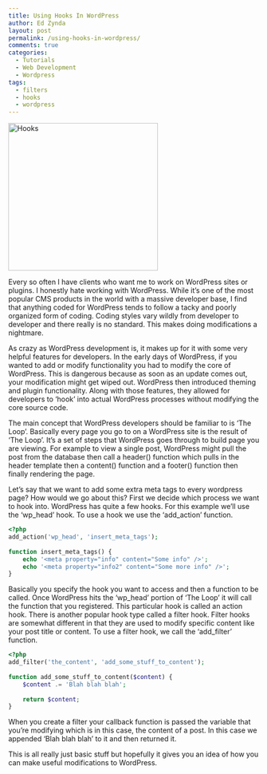 ```yaml
---
title: Using Hooks In WordPress
author: Ed Zynda
layout: post
permalink: /using-hooks-in-wordpress/
comments: true
categories:
  - Tutorials
  - Web Development
  - Wordpress
tags:
  - filters
  - hooks
  - wordpress
---
```

[<img src="http://www.edzynda.com/media/Fishing_hooks_on_white_surface-300x296.jpg" alt="Hooks" width="300" height="296" class="alignnone size-medium wp-image-512" />][1]

Every so often I have clients who want me to work on WordPress sites or plugins. I honestly hate working with WordPress. While it&#8217;s one of the most popular CMS products in the world with a massive developer base, I find that anything coded for WordPress tends to follow a tacky and poorly organized form of coding. Coding styles vary wildly from developer to developer and there really is no standard. This makes doing modifications a nightmare.

As crazy as WordPress development is, it makes up for it with some very helpful features for developers. In the early days of WordPress, if you wanted to add or modify functionality you had to modify the core of WordPress. This is dangerous because as soon as an update comes out, your modification might get wiped out. WordPress then introduced theming and plugin functionality. Along with those features, they allowed for developers to &#8216;hook&#8217; into actual WordPress processes without modifying the core source code.

The main concept that WordPress developers should be familiar to is &#8216;The Loop&#8217;. Basically every page you go to on a WordPress site is the result of &#8216;The Loop&#8217;. It&#8217;s a set of steps that WordPress goes through to build page you are viewing. For example to view a single post, WordPress might pull the post from the database then call a header() function which pulls in the header template then a content() function and a footer() function then finally rendering the page.

Let&#8217;s say that we want to add some extra meta tags to every wordpress page? How would we go about this? First we decide which process we want to hook into. WordPress has quite a few hooks. For this example we&#8217;ll use the &#8216;wp\_head&#8217; hook. To use a hook we use the &#8216;add\_action&#8217; function.

```php
<?php
add_action('wp_head', 'insert_meta_tags');
 
function insert_meta_tags() {
    echo '<meta property="info" content="Some info" />';
    echo '<meta property="info2" content="Some more info" />';
}
```

Basically you specify the hook you want to access and then a function to be called. Once WordPress hits the &#8216;wp\_head&#8217; portion of &#8216;The Loop&#8217; it will call the function that you registered. This particular hook is called an action hook. There is another popular hook type called a filter hook. Filter hooks are somewhat different in that they are used to modify specific content like your post title or content. To use a filter hook, we call the &#8216;add\_filter&#8217; function.

```php
<?php
add_filter('the_content', 'add_some_stuff_to_content');
 
function add_some_stuff_to_content($content) {
    $content .= 'Blah blah blah';
 
    return $content;
}
```

When you create a filter your callback function is passed the variable that you&#8217;re modifying which is in this case, the content of a post. In this case we appended &#8216;Blah blah blah&#8217; to it and then returned it.

This is all really just basic stuff but hopefully it gives you an idea of how you can make useful modifications to WordPress.

 [1]: http://www.edzynda.com/media/Fishing_hooks_on_white_surface.jpg